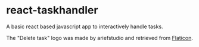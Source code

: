 # react-taskhandler
A basic react based javascript app to interactively handle tasks.

The "Delete task" logo was made by ariefstudio and retrieved from [Flaticon](https://www.flaticon.com/free-icon/close_2976286?term=close&page=1&position=2&origin=tag&related_id=2976286).
